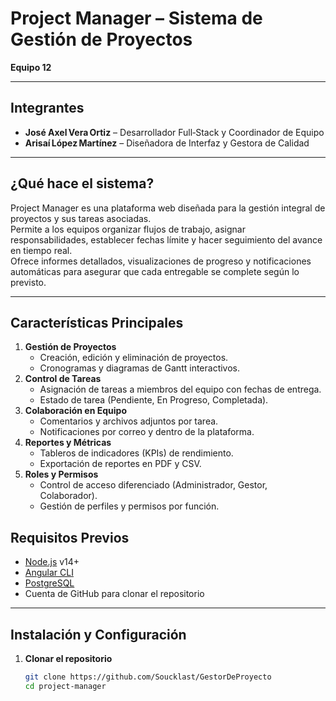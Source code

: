 # Project Manager – Sistema de Gestión de Proyectos

**Equipo 12**

---

## Integrantes

- **José Axel Vera Ortiz** – Desarrollador Full‑Stack y Coordinador de Equipo  
- **Arisaí López Martínez** – Diseñadora de Interfaz y Gestora de Calidad  

---

## ¿Qué hace el sistema?

Project Manager es una plataforma web diseñada para la gestión integral de proyectos y sus tareas asociadas.  
Permite a los equipos organizar flujos de trabajo, asignar responsabilidades, establecer fechas límite y hacer seguimiento del avance en tiempo real.  
Ofrece informes detallados, visualizaciones de progreso y notificaciones automáticas para asegurar que cada entregable se complete según lo previsto.

---

## Características Principales

1. **Gestión de Proyectos**  
   - Creación, edición y eliminación de proyectos.  
   - Cronogramas y diagramas de Gantt interactivos.  
2. **Control de Tareas**  
   - Asignación de tareas a miembros del equipo con fechas de entrega.  
   - Estado de tarea (Pendiente, En Progreso, Completada).  
3. **Colaboración en Equipo**  
   - Comentarios y archivos adjuntos por tarea.  
   - Notificaciones por correo y dentro de la plataforma.  
4. **Reportes y Métricas**  
   - Tableros de indicadores (KPIs) de rendimiento.  
   - Exportación de reportes en PDF y CSV.  
5. **Roles y Permisos**  
   - Control de acceso diferenciado (Administrador, Gestor, Colaborador).  
   - Gestión de perfiles y permisos por función.

## Requisitos Previos

- [Node.js](https://nodejs.org/) v14+  
- [Angular CLI](https://angular.io/cli)  
- [PostgreSQL](https://www.postgresql.org/)  
- Cuenta de GitHub para clonar el repositorio  

---

## Instalación y Configuración

1. **Clonar el repositorio**  
   ```bash
   git clone https://github.com/Soucklast/GestorDeProyecto
   cd project‑manager

